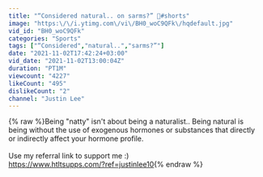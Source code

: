 ```yaml
---
title: "“Considered natural.. on sarms?” 🤔#shorts"
image: "https:\/\/i.ytimg.com\/vi\/BH0_woC9QFk\/hqdefault.jpg"
vid_id: "BH0_woC9QFk"
categories: "Sports"
tags: ["“Considered","natural..","sarms?”"]
date: "2021-11-02T17:42:24+03:00"
vid_date: "2021-11-02T13:00:04Z"
duration: "PT1M"
viewcount: "4227"
likeCount: "495"
dislikeCount: "2"
channel: "Justin Lee"
---
```

{% raw %}Being &quot;natty&quot; isn't about being a naturalist.. Being natural is being without the use of exogenous hormones or substances that directly or indirectly affect your hormone profile.<br /><br />Use my referral link to support me :)<br /><a rel="nofollow" target="blank" href="https://www.htltsupps.com/?ref=justinlee10">https://www.htltsupps.com/?ref=justinlee10</a>{% endraw %}
